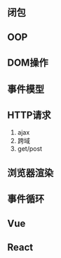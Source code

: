 






## 闭包



## OOP



## DOM操作





## 事件模型



## HTTP请求

1. ajax
2. 跨域
3. get/post



## 浏览器渲染



## 事件循环





## Vue



## React



































